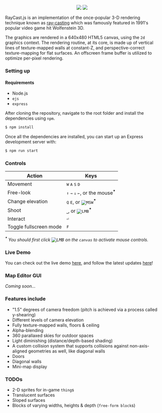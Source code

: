 <p align="center">
  <img src="https://github.com/emre-aki/raycast.js/blob/master/images/RayCast.js-medium.png?raw=true"></img>
  <img src="https://media4.giphy.com/media/agn2uFHzPWa4TLWQwx/giphy.gif"></img>
</p>

RayCast.js is an implementation of the once-popular 3-D rendering technique known as [ray-casting](https://en.wikipedia.org/wiki/Ray_casting) which was famously featured in 1991's popular video game hit Wolfenstein 3D.

The graphics are rendered in a 640x480 HTML5 canvas, using the `2d` graphics context. The rendering routine, at its core, is made up of vertical lines of texture-mapped walls at constant-Z, and perspective-correct texture-mapping for flat surfaces. An offscreen frame buffer is utilized to optimize per-pixel rendering.


### Setting up
#### Requirements
- Node.js
- `ejs`
- `express`

After cloning the repository, navigate to the root folder and install the dependencies using `npm`.

```bash
$ npm install
```

Once all the dependencies are installed, you can start up an Express development server with:

```bash
$ npm run start
```


### Controls

| **Action**             | **Keys**                                                                          |
|------------------------|-----------------------------------------------------------------------------------|
| Movement               | <kbd>W</kbd> <kbd>A</kbd> <kbd>S</kbd> <kbd>D</kbd>                               |
| Free-look              | <kbd>↑</kbd> <kbd>→</kbd> <kbd>↓</kbd> <kbd>←</kbd>, or the mouse<sup>__*__</sup> |
| Change elevation       | <kbd>Q</kbd> <kbd>E</kbd>, or <kbd>![MSW]</kbd><sup>__*__</sup>                   |
| Shoot                  | <kbd>⎵</kbd>, or <kbd>![LMB]</kbd><sup>__*__</sup>                                |
| Interact               | <kbd>⏎</kbd>                                                                      |
| Toggle fullscreen mode | <kbd>F</kbd>                                                                      |

  *<sup>__\*__</sup> You should first click <kbd>![LMB]</kbd> on the `canvas` to activate mouse controls.*


### Live Demo

You can check out the live demo [here](https://raycast-js.herokuapp.com), and follow the latest updates [here](https://www.youtube.com/watch?v=iX-yo-U8l5o&list=PLmmhlHT3LkQw6AK3LfPpzxSeb_4RTyIRX)!


### Map Editor GUI

*Coming soon...*


### Features include
- "1.5" degrees of camera freedom (pitch is achieved via a process called y-shearing)
- Different levels of camera elevation
- Fully texture-mapped walls, floors & ceiling
- Alpha-blending
- 360 parallaxed skies for outdoor spaces
- Light diminishing (distance/depth-based shading)
- A custom collision system that supports collisions against non-axis-aligned geometries as well, like diagonal walls
- Doors
- Diagonal walls
- Mini-map display


### TODOs
- 2-D sprites for in-game `thing`s
- Translucent surfaces
- Sloped surfaces
- Blocks of varying widths, heights & depth (`free-form block`s)


[LMB]: https://github.com/emre-aki/raycast.js/blob/master/images/lmb.png?raw=true (left mouse button)
[MSW]: https://github.com/emre-aki/raycast.js/blob/master/images/msw.png?raw=true (mouse scroll whell)
